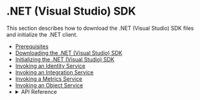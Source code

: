                               

.NET (Visual Studio) SDK
========================   
 
This section describes how to download the .NET (Visual Studio) SDK files and initialize the .NET client.

*   [Prerequisites](Prerequisites_windows.md)
*   [Downloading the .NET (Visual Studio) SDK](Downloading_SDK_Files_Windows.md)
*   [Initializing the .NET (Visual Studio) SDK](Initializing_SDK_Windows.md)
*   [Invoking an Identity Service](Invoking_Identity_Service_Windows.md)
*   [Invoking an Integration Service](Invoking_Integration_Service_Windows.md)
*   [Invoking a Metrics Service](Invoking_Metrics_Service_Windows.md)
*   [Invoking an Object Service](Objects_API_Reference.md)
*   <details close markdown="block"><summary>API Reference</summary>
    To view the API Reference for Volt MX Windows, click <a href="https://docs.kony.com/8_x_PDFs/konyfabric/kony_docsets/windows/Help/SDK1.0/html/index.html" target="_blank">VoltMX Windows docset.</a>
    </details>